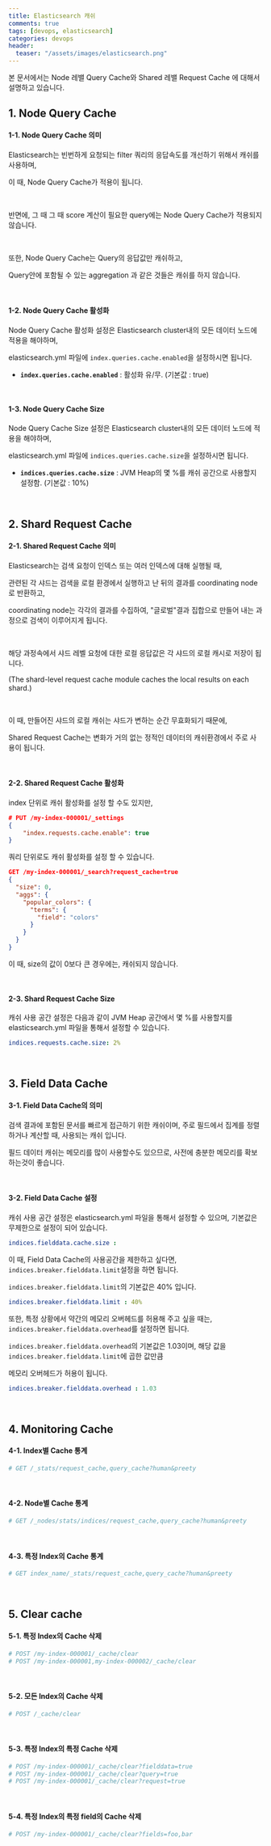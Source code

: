 ```yaml
---
title: Elasticsearch 캐쉬
comments: true
tags: [devops, elasticsearch]
categories: devops
header:
  teaser: "/assets/images/elasticsearch.png"
---
```

본 문서에서는 Node 레밸 Query Cache와 Shared 레밸 Request Cache 에 대해서 설명하고 있습니다. <br/>

## 1. Node Query Cache



#### 1-1. Node Query Cache 의미 

Elasticsearch는 빈번하게 요청되는 filter 쿼리의 응답속도를 개선하기 위해서 캐쉬를 사용하며,

이 때, Node Query Cache가 적용이 됩니다.

<br/>

반면에, 그 때 그 때 score 계산이 필요한 query에는 Node Query Cache가 적용되지 않습니다.

<br/>

또한, Node Query Cache는 Query의 응답값만 캐쉬하고,

Query안에 포함될 수 있는 aggregation 과 같은 것들은 캐쉬를 하지 않습니다.

<br/>

#### 1-2. Node Query Cache 활성화

Node Query Cache 활성화 설정은 Elasticsearch cluster내의 모든 데이터 노드에 적용을 해야하며,

elasticsearch.yml 파일에 `index.queries.cache.enabled`을 설정하시면 됩니다. <br/>

* **`index.queries.cache.enabled`** : 활성화 유/무. (기본값 : true)

<br/>

#### 1-3. Node Query Cache Size 

Node Query Cache Size 설정은 Elasticsearch cluster내의 모든 데이터 노드에 적용을 해야하며,

elasticsearch.yml 파일에 `indices.queries.cache.size`을 설정하시면 됩니다. <br/>

* **`indices.queries.cache.size`** : JVM Heap의 몇 %를 캐쉬 공간으로 사용할지 설정함. (기본값 : 10%)

<br/>

## 2. Shard Request Cache

#### 2-1. Shared Request Cache 의미

Elasticsearch는 검색 요청이 인덱스 또는 여러 인덱스에 대해 실행될 때, 

관련된 각 샤드는 검색을 로컬 환경에서 실행하고 난 뒤의 결과를  coordinating node 로 반환하고, 

coordinating node는 각각의 결과를 수집하여, "글로벌"결과 집합으로 만들어 내는 과정으로 검색이 이루어지게 됩니다.

<br/>

해당 과정속에서 샤드 레벨 요청에 대한 로컬 응답값은 각 샤드의 로컬 캐시로 저장이 됩니다. 

(The shard-level request cache module caches the local results on each shard.)

<br/>

이 때, 만들어진 샤드의 로컬 캐쉬는 샤드가 변하는 순간 무효화되기 때문에,

Shared Request Cache는 변화가 거의 없는 정적인 데이터의 캐쉬환경에서 주로 사용이 됩니다.

<br/>

#### 2-2. Shared Request Cache 활성화

index 단위로 캐쉬 활성화를 설정 할 수도 있지만,

```json
# PUT /my-index-000001/_settings
{ 
    "index.requests.cache.enable": true 
}
```

쿼리 단위로도 캐쉬 활성화를 설정 할 수 있습니다.

```json
GET /my-index-000001/_search?request_cache=true
{
  "size": 0,
  "aggs": {
    "popular_colors": {
      "terms": {
        "field": "colors"
      }
    }
  }
}
```

이 때, size의 값이 0보다 큰 경우에는, 캐쉬되지 않습니다. 

<br/>

#### 2-3. Shard Request Cache Size 

캐쉬 사용 공간 설정은 다음과 같이 JVM Heap 공간에서 몇 %를 사용할지를 elasticsearch.yml 파일을 통해서 설정할 수 있습니다.

```yaml
indices.requests.cache.size: 2%
```

<br/>



## 3. Field Data Cache

#### 3-1. Field Data Cache의 의미

검색 결과에 포함된 문서를 빠르게 접근하기 위한 캐쉬이며, 주로 필드에서 집계를 정렬하거나 계산할 때, 사용되는 캐쉬 입니다.

필드 데이터 캐쉬는 메모리를 많이 사용할수도 있으므로, 사전에 충분한 메모리를 확보하는것이 좋습니다.

<br/>

#### 3-2. Field Data Cache 설정

캐쉬 사용 공간 설정은 elasticsearch.yml 파일을 통해서 설정할 수 있으며, 기본값은 무제한으로 설정이 되어 있습니다.

```yaml
indices.fielddata.cache.size : 
```

이 때, Field Data Cache의 사용공간을 제한하고 싶다면, `indices.breaker.fielddata.limit`설정을 하면 됩니다.

`indices.breaker.fielddata.limit`의 기본값은 40% 입니다.

```yaml
indices.breaker.fielddata.limit : 40%
```

또한, 특정 상황에서 약간의 메모리 오버헤드를 허용해 주고 싶을 때는, `indices.breaker.fielddata.overhead`를 설정하면 됩니다.

`indices.breaker.fielddata.overhead`의 기본값은 1.03이며, 해당 값을 `indices.breaker.fielddata.limit`에 곱한 값만큼 

메모리 오버헤드가 허용이 됩니다.

```yaml
indices.breaker.fielddata.overhead : 1.03
```



<br/>

## 4. Monitoring Cache

#### 4-1. Index별 Cache 통계

```sh
# GET /_stats/request_cache,query_cache?human&preety
```

<br/>

#### 4-2. Node별 Cache 통계

```sh
# GET /_nodes/stats/indices/request_cache,query_cache?human&preety
```

<br/>

#### 4-3. 특정 Index의 Cache 통계

```sh
# GET index_name/_stats/request_cache,query_cache?human&preety
```

<br/>

## 5. Clear cache

#### 5-1. 특정 Index의 Cache 삭제

```sh
# POST /my-index-000001/_cache/clear
# POST /my-index-000001,my-index-000002/_cache/clear
```

<br/>

#### 5-2. 모든 Index의 Cache 삭제

```sh
# POST /_cache/clear
```

<br/>

#### 5-3. 특정 Index의 특정 Cache 삭제

```sh
# POST /my-index-000001/_cache/clear?fielddata=true  
# POST /my-index-000001/_cache/clear?query=true      
# POST /my-index-000001/_cache/clear?request=true    
```

<br/>

#### 5-4. 특정 Index의 특정 field의 Cache 삭제

```sh
# POST /my-index-000001/_cache/clear?fields=foo,bar 
```


